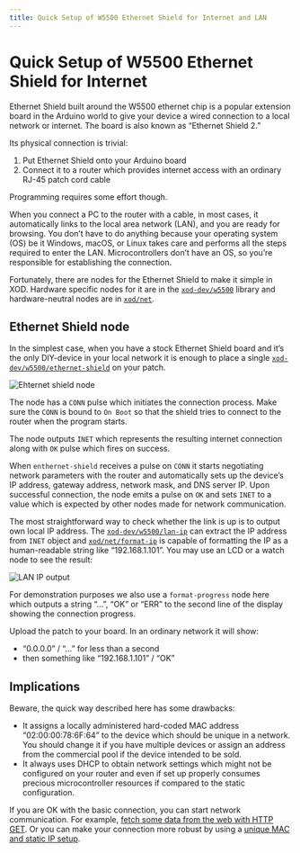 ```yaml
---
title: Quick Setup of W5500 Ethernet Shield for Internet and LAN
---
```


# Quick Setup of W5500 Ethernet Shield for Internet

Ethernet Shield built around the W5500 ethernet chip is a popular extension
board in the Arduino world to give your device a wired connection to a local
network or internet. The board is also known as “Ethernet Shield 2.”

Its physical connection is trivial:

1.  Put Ethernet Shield onto your Arduino board
2.  Connect it to a router which provides internet access with an ordinary RJ-45
    patch cord cable

Programming requires some effort though.

When you connect a PC to the router with a cable, in most cases, it
automatically links to the local area network (LAN), and you are ready for
browsing. You don’t have to do anything because your operating system (OS) be it
Windows, macOS, or Linux takes care and performs all the steps required to enter
the LAN. Microcontrollers don’t have an OS, so you’re responsible for
establishing the connection.

Fortunately, there are nodes for the Ethernet Shield to make it simple in XOD.
Hardware specific nodes for it are in the
[`xod-dev/w5500`](https://xod.io/libs/xod-dev/w5500/) library and
hardware-neutral nodes are in [`xod/net`](https://xod.io/libs/xod/net/).

## Ethernet Shield node

In the simplest case, when you have a stock Ethernet Shield board and it’s the
only DIY-device in your local network it is enough to place a single
[`xod-dev/w5500/ethernet-shield`](https://xod.io/libs/xod-dev/w5500/ethernet-shield/)
on your patch.

![Ehternet shield node](./ethernet-shield.patch.png)

The node has a `CONN` pulse which initiates the connection process. Make sure
the `CONN` is bound to `On Boot` so that the shield tries to connect to the
router when the program starts.

The node outputs `INET` which represents the resulting internet connection along
with `OK` pulse which fires on success.

When `enthernet-shield` receives a pulse on `CONN` it starts negotiating network
parameters with the router and automatically sets up the device’s IP address,
gateway address, network mask, and DNS server IP. Upon successful connection,
the node emits a pulse on `OK` and sets `INET` to a value which is expected by
other nodes made for network communication.

The most straightforward way to check whether the link is up is to output own
local IP address. The
[`xod-dev/w5500/lan-ip`](https://xod.io/libs/xod-dev/w5500/lan-ip/) can extract
the IP address from `INET` object and
[`xod/net/format-ip`](https://xod.io/libs/xod/net/format-ip/) is capable of
formatting the IP as a human-readable string like “192.168.1.101”. You may use
an LCD or a watch node to see the result:

![LAN IP output](./lan-ip-output.patch.png)

For demonstration purposes we also use a `format-progress` node here which
outputs a string “...”, “OK” or “ERR” to the second line of the display showing
the connection progress.

Upload the patch to your board. In an ordinary network it will show:

- “0.0.0.0” / “...” for less than a second
- then something like “192.168.1.101” / “OK”

## Implications

Beware, the quick way described here has some drawbacks:

- It assigns a locally administered hard-coded MAC address “02:00:00:78:6F:64”
  to the device which should be unique in a network. You should change it if you
  have multiple devices or assign an address from the commercial pool if the
  device intended to be sold.
- It always uses DHCP to obtain network settings which might not be configured
  on your router and even if set up properly consumes precious microcontroller
  resources if compared to the static configuration.

If you are OK with the basic connection, you can start network communication.
For example, [fetch some data from the web with HTTP GET](../http-get/). Or you
can make your connection more robust by using a
[unique MAC and static IP setup](../w5500-advanced/).
